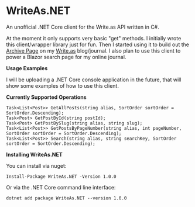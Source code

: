 # WriteAs.NET
An unofficial .NET Core client for the Write.as API written in C#.

At the moment it only supports very basic "get" methods. I initially wrote this client/wrapper library just for fun. Then I started using it to build out the [Archive Page](https://journal.dinobansigan.com/archive) on my [Write.as](https://write.as/) blog/journal. I also plan to use this client to power a Blazor search page for my online journal.

**Usage Examples**  

I will be uploading a .NET Core console application in the future, that will show some examples of how to use this client.

  
**Currently Supported Operations**

```
Task<List<Post>> GetAllPosts(string alias, SortOrder sortOrder = SortOrder.Descending);
Task<Post> GetPostById(string postId);
Task<Post> GetPostBySlug(string alias, string slug);
Task<List<Post>> GetPostsByPageNumber(string alias, int pageNumber, SortOrder sortOrder = SortOrder.Descending);
Task<List<Post>> Search(string alias, string searchKey, SortOrder sortOrder = SortOrder.Descending);
```

  
**Installing WriteAs.NET**

You can install via nuget:  

`Install-Package WriteAs.NET -Version 1.0.0`

Or via the .NET Core command line interface:  

`dotnet add package WriteAs.NET --version 1.0.0`


